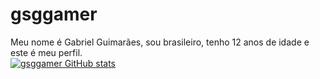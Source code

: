 # gsggamer
 Meu nome é Gabriel Guimarães, sou brasileiro, tenho 12 anos de idade e este é meu perfil.
 <br>
 [![gsggamer GitHub stats](https://github-readme-stats.vercel.app/api?username=gsggamer&theme=merko)](https://github.com/gsggamer/github-readme-stats)
